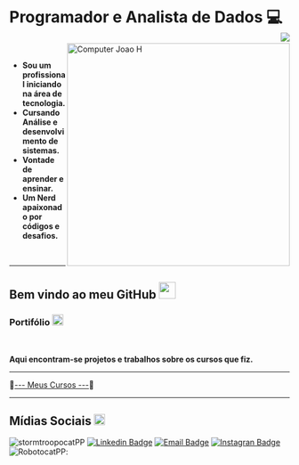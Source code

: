 # Programador e Analista de Dados 💻 <img src="https://komarev.com/ghpvc/?username=Joao-h-Etesves&color=blueviolet&label=Visualizações+do+perfil&style=flat-square" align="right"/>
<img src="https://raw.githubusercontent.com/MicaelliMedeiros/micaellimedeiros/master/image/computer-illustration.png" min-width="400px" max-width="400px" width="400px" align="right" alt="Computer Joao H">

</br>

*  __Sou um profissional iniciando na área de tecnologia.__
*  __Cursando Análise e desenvolvimento de sistemas.__
*  __Vontade de aprender e ensinar.__
*  __Um Nerd apaixonado por códigos e desafios.__
  </br>
  
  ---
  
## Bem vindo ao meu GitHub <img height="30px" src="https://user-images.githubusercontent.com/50364832/143615313-330ef73e-ee1c-4cfe-b71d-7462a00f16b4.gif" />
   
   
### Portifólio <img height="20px" src="https://user-images.githubusercontent.com/50364832/143619165-74c703be-b3a3-4902-9563-07928511c2bc.gif" />
   </br>
  
**Aqui encontram-se projetos e trabalhos sobre os cursos que fiz.**

---

📄[---  Meus Cursos  ---](https://joao-h-esteves.github.io/Meu-GitHub---Ola-Mundo/)📃

---
<!-- ## 🔗 &nbsp;Links -->
<h2> Mídias Sociais <img height="20px" src="https://user-images.githubusercontent.com/50364832/143620129-a7cf3435-8c3d-45f1-89fc-a64836558c39.gif" /> </h2>


![stormtroopocatPP](https://user-images.githubusercontent.com/95099882/144245286-c994f15d-8a97-48b2-bd14-5b7a4d83f01d.png)
[![Linkedin Badge](https://img.shields.io/badge/LinkedIn-1C1C1C?style=for-the-badge&logo=linkedin&logoColor=8A2BE2)](https://www.linkedin.com/in/joao-henrique-g-esteves-iat-bi/)
[![Email Badge](https://img.shields.io/badge/Email-1C1C1C?style=for-the-badge&logo=gmail&logoColor=8A2BE2)](mailto:joaohesteves@msn.com)
[![Instagran Badge](https://img.shields.io/badge/-Instagram-1C1C1C?style=for-the-badge&logo=Instagram&logoColor=8A2BE2)](https://www.instagram.com/joaohesteves.ti/)
![RobotocatPP](https://user-images.githubusercontent.com/95099882/144250831-994077d6-050d-4643-9b5f-9b8d381ece95.png):

